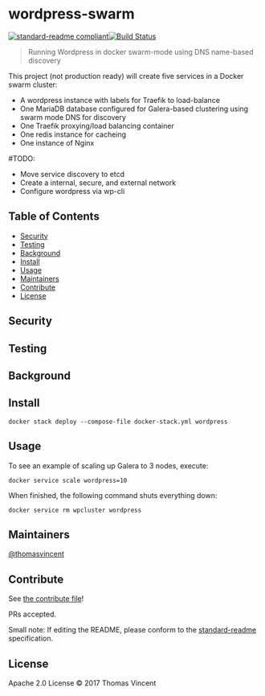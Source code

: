 # wordpress-swarm

[![standard-readme compliant](https://img.shields.io/badge/standard--readme-OK-green.svg?style=flat-square)](https://github.com/RichardLitt/standard-readme)[![Build Status](https://travis-ci.org/thomasvincent/wordpress-swarm.svg?branch=master)](https://travis-ci.org/thomasvincent/wordpress-swarm)

> Running Wordpress in docker swarm-mode using DNS name-based discovery

This project (not production ready) will create five services in a Docker swarm cluster:
* A wordpress instance with labels for Traefik to load-balance
* One MariaDB database configured for Galera-based clustering using swarm mode DNS for discovery
* One Traefik proxying/load balancing container 
* One redis instance for cacheing
* One instance of Nginx

#TODO:
* Move service discovery to etcd
* Create a internal, secure, and external network
* Configure wordpress via wp-cli

## Table of Contents

- [Security](#security)
- [Testing](#testing)
- [Background](#background)
- [Install](#install)
- [Usage](#usage)
- [Maintainers](#maintainers)
- [Contribute](#contribute)
- [License](#license)

## Security

## Testing

## Background

## Install

```
docker stack deploy --compose-file docker-stack.yml wordpress
```

## Usage

To see an example of scaling up Galera to 3 nodes, execute:
```
docker service scale wordpress=10
```
When finished, the following command shuts everything down:
```
docker service rm wpcluster wordpress
```

## Maintainers

[@thomasvincent](https://github.com/thomasvincent)

## Contribute

See [the contribute file](contribute.md)!

PRs accepted.

Small note: If editing the README, please conform to the [standard-readme](https://github.com/RichardLitt/standard-readme) specification.

## License

Apache 2.0 License © 2017 Thomas Vincent
